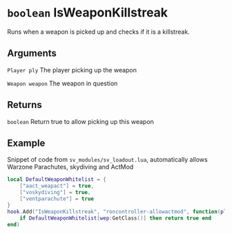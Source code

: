 # `boolean` IsWeaponKillstreak

Runs when a weapon is picked up and checks if it is a killstreak.

## Arguments
`Player ply` The player picking up the weapon

`Weapon weapon` The weapon in question

## Returns
`boolean` Return true to allow picking up this weapon

## Example
Snippet of code from `sv_modules/sv_loadout.lua`, automatically allows Warzone Parachutes, skydiving and ActMod
```lua
local DefaultWeaponWhitelist = {
    ["aact_weapact"] = true,
    ["voskydiving"] = true,
    ["ventparachute"] = true
}
hook.Add("IsWeaponKillstreak", "roncontroller-allowactmod", function(ply, wep)
    if DefaultWeaponWhitelist[wep:GetClass()] then return true end
end)
```